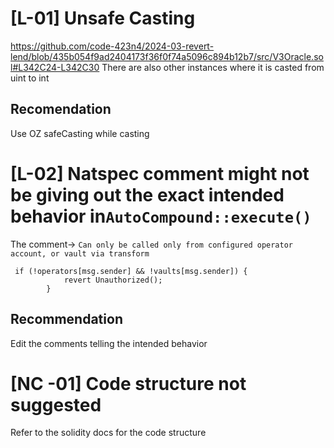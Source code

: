# [L-01] Unsafe Casting
https://github.com/code-423n4/2024-03-revert-lend/blob/435b054f9ad2404173f36f0f74a5096c894b12b7/src/V3Oracle.sol#L342C24-L342C30
There are also other instances where it is casted from uint to int 

## Recomendation 
Use OZ safeCasting while casting

# [L-02] Natspec comment might not be giving out the exact intended behavior in`AutoCompound::execute()`  

The comment->
`Can only be called only from configured operator account, or vault via transform`
```
 if (!operators[msg.sender] && !vaults[msg.sender]) {
            revert Unauthorized();
        }
```
## Recommendation 
Edit the comments telling the intended behavior
# [NC -01] Code structure not suggested
Refer to the solidity docs for the code structure